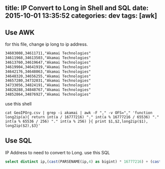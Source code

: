 title: IP Convert to Long in Shell and SQL
date: 2015-10-01 13:35:52
categories: dev
tags: [awk]
---
## Use AWK
for this file, change ip long to ip address.
```txt
34603008,34611711,"Akamai Technologies"
34611968,34613503,"Akamai Technologies"
34613760,34619647,"Akamai Technologies"
34619904,34641919,"Akamai Technologies"
34642176,34648063,"Akamai Technologies"
34648320,34656255,"Akamai Technologies"
34657280,34732031,"Akamai Technologies"
34733056,34824191,"Akamai Technologies"
34828288,34848767,"Akamai Technologies"
34852864,34876927,"Akamai Technologies"
```

use this shell
```shell
cat GeoIPOrg.csv | grep -i akamai | awk -F "," -v OFS="," 'function long2ip(a){ return int(a / 16777216) "." int(a % 16777216 / 65536) "." int(a % 65536 / 256) "." int(a % 256) }{ print $1,$2,long2ip($1), long2ip($2),$3}'
```

## Use SQL
IP Address to need to convert to Long. use this SQL
```SQL
select distinct ip,(cast(PARSENAME(ip,4) as bigint) * 16777216) + (cast(PARSENAME(ip,3) as bigint) * 65536) + (cast(PARSENAME(ip,2) as bigint) * 256) + cast(PARSENAME(ip,1) as bigint)  as iplong.
```
